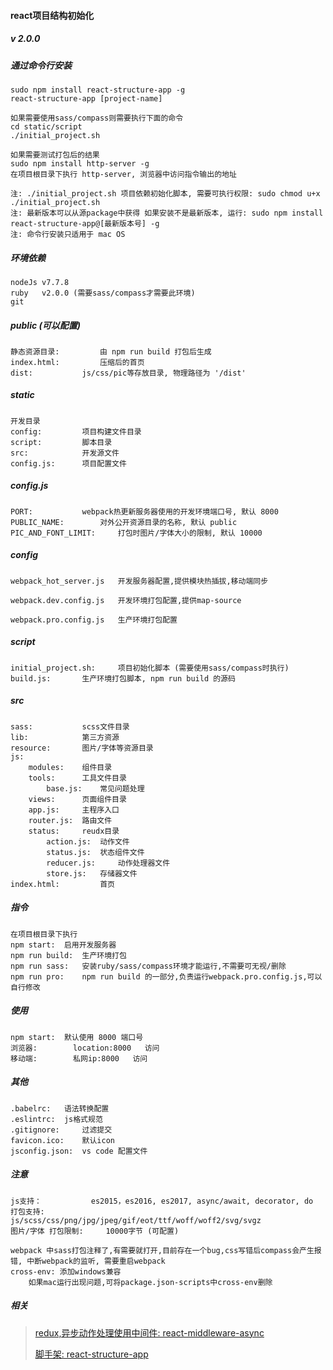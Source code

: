 #### react项目结构初始化
##### v 2.0.0

##### 通过命令行安装
	sudo npm install react-structure-app -g
	react-structure-app [project-name]

	如果需要使用sass/compass则需要执行下面的命令
	cd static/script
	./initial_project.sh

	如果需要测试打包后的结果
	sudo npm install http-server -g
	在项目根目录下执行 http-server, 浏览器中访问指令输出的地址

	注: ./initial_project.sh 项目依赖初始化脚本, 需要可执行权限: sudo chmod u+x ./initial_project.sh
	注: 最新版本可以从源package中获得 如果安装不是最新版本, 运行: sudo npm install react-structure-app@[最新版本号] -g
	注: 命令行安装只适用于 mac OS 


##### 环境依赖
	nodeJs v7.7.8
	ruby   v2.0.0 (需要sass/compass才需要此环境)
	git

##### public (可以配置)
	静态资源目录: 		由 npm run build 打包后生成
	index.html: 		压缩后的首页
	dist:			js/css/pic等存放目录, 物理路径为 '/dist'

##### static
	开发目录
	config: 		项目构建文件目录
	script: 		脚本目录
	src: 			开发源文件
	config.js: 		项目配置文件
	
##### config.js
	PORT: 			webpack热更新服务器使用的开发环境端口号, 默认 8000
	PUBLIC_NAME: 		对外公开资源目录的名称, 默认 public
	PIC_AND_FONT_LIMIT: 	打包时图片/字体大小的限制, 默认 10000

##### config
	webpack_hot_server.js	开发服务器配置,提供模块热插拔,移动端同步
	
	webpack.dev.config.js	开发环境打包配置,提供map-source
		
	webpack.pro.config.js	生产环境打包配置
		
	
	
##### script
	initial_project.sh: 	项目初始化脚本 (需要使用sass/compass时执行)
	build.js: 		生产环境打包脚本, npm run build 的源码
	
##### src
	sass: 			scss文件目录
	lib: 			第三方资源
	resource: 		图片/字体等资源目录
	js:
		modules: 	组件目录
		tools: 		工具文件目录
			base.js: 	常见问题处理
		views: 		页面组件目录
		app.js: 	主程序入口
		router.js: 	路由文件
		status: 	reudx目录
			action.js: 	动作文件
			status.js: 	状态组件文件
			reducer.js: 	动作处理器文件
			store.js: 	存储器文件
	index.html: 		首页
				
	
		
##### 指令
	在项目根目录下执行
	npm start: 	启用开发服务器
	npm run build: 	生产环境打包 
	npm run sass: 	安装ruby/sass/compass环境才能运行,不需要可无视/删除
	npm run pro: 	npm run build 的一部分,负责运行webpack.pro.config.js,可以自行修改


##### 使用
	npm start:	默认使用 8000 端口号
	浏览器: 		location:8000 	访问
	移动端: 		私网ip:8000 	访问


##### 其他
	.babelrc:	语法转换配置
	.eslintrc: 	js格式规范
	.gitignore: 	过滤提交
	favicon.ico:	默认icon
	jsconfig.json:	vs code 配置文件


##### 注意
	js支持：			es2015，es2016, es2017, async/await, decorator, do
	打包支持: 		js/scss/css/png/jpg/jpeg/gif/eot/ttf/woff/woff2/svg/svgz
	图片/字体 打包限制: 	10000字节 (可配置)

	webpack 中sass打包注释了,有需要就打开,目前存在一个bug,css写错后compass会产生报错, 中断webpack的监听, 需要重启webpack
	cross-env: 添加windows兼容
		如果mac运行出现问题,可将package.json-scripts中cross-env删除

##### 相关
> [redux,异步动作处理使用中间件: react-middleware-async](https://github.com/huoxuhuoxu/redux-middleware-async)
>
> [脚手架: react-structure-app](https://github.com/huoxuhuoxu/react-structure-app)



